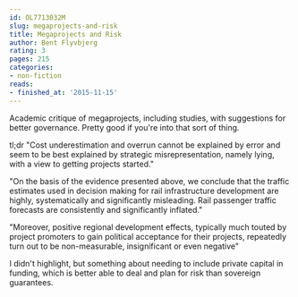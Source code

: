 ```yaml
---
id: OL7713032M
slug: megaprojects-and-risk
title: Megaprojects and Risk
author: Bent Flyvbjerg
rating: 3
pages: 215
categories:
- non-fiction
reads:
- finished_at: '2015-11-15'
---
```

Academic critique of megaprojects, including studies, with suggestions for better governance. Pretty good if you're into that sort of thing.

tl;dr "Cost underestimation and overrun cannot be explained by error and seem to be best explained by strategic misrepresentation, namely lying, with a view to getting projects started."

"On the basis of the evidence presented above, we conclude that the traffic estimates used in decision making for rail infrastructure development are highly, systematically and significantly misleading. Rail passenger traffic forecasts are consistently and significantly inflated."

"Moreover, positive regional development effects, typically much touted by project promoters to gain political acceptance for their projects, repeatedly turn out to be non-measurable, insignificant or even negative"

I didn't highlight, but something about needing to include private capital in funding, which is better able to deal and plan for risk than sovereign guarantees.

